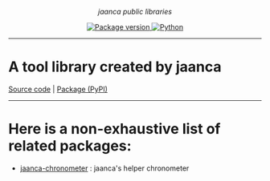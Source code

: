 <p align="center">
    <em>jaanca public libraries</em>
</p>

<p align="center">
<a href="https://pypi.org/project/jaanca" target="_blank">
    <img src="https://img.shields.io/pypi/v/jaanca?color=blue&label=PyPI%20Package" alt="Package version">
</a>
<a href="(https://www.python.org" target="_blank">
    <img src="https://img.shields.io/badge/Python-%5B%3E%3D3.8%2C%3C%3D3.11%5D-blue" alt="Python">
</a>
</p>


---

#  A tool library created by jaanca

[Source code](https://github.com/jaanca/python-libraries/tree/main/jaanca)
| [Package (PyPI)](https://pypi.org/project/jaanca/)

---

# Here is a non-exhaustive list of related packages:

- [jaanca-chronometer](https://pypi.org/project/jaanca-chronometer/) : jaanca's helper chronometer